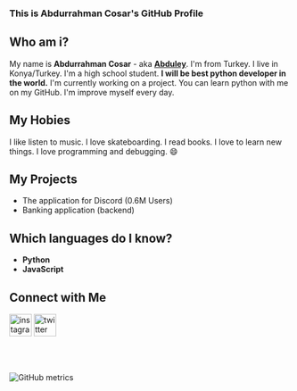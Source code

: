 ### This is Abdurrahman Cosar's GitHub Profile

## Who am i?

My name is **Abdurrahman Cosar** - aka **[Abduley](https://www.instagram.com/abduleynet/)**. I'm from Turkey. I live in Konya/Turkey. I'm a high school student.
__**I will be best python developer in the world.**__ I'm currently working on a project. You can learn python with me on my GitHub. I'm improve myself every day.

## My Hobies
I like listen to music. I love skateboarding. I read books. I love to learn new things. I love programming and debugging. 😄

## My Projects
-  The application for Discord (0.6M Users)
-  Banking application (backend)

## Which languages do I know?

-  **Python**
-  **JavaScript**

## Connect with Me

[<img src='https://img.icons8.com/doodle/48/000000/instagram--v1.png' alt='instagram' height='40'>](https://instagram.com/miniyazilimci/)   [<img src='https://img.icons8.com/doodle/48/000000/twitter-circled.png' alt='twitter' height='40'>](https://twitter.com/miniyazilimci/) 

<br />
<br />


![GitHub metrics](https://metrics.lecoq.io/abdurrahmancosar) 
